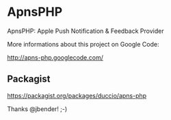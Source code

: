 ApnsPHP
=======

ApnsPHP: Apple Push Notification &amp; Feedback Provider

More informations about this project on Google Code:

http://apns-php.googlecode.com/

Packagist
-------

https://packagist.org/packages/duccio/apns-php

Thanks @jbender! ;-)
